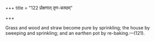 +++
title = "122 प्रोक्षणात् तृण-काष्ठम्"

+++

Grass and wood and straw become pure by sprinkling; the house by sweeping and sprinkling; and an earthen pot by re-baking.—(121).